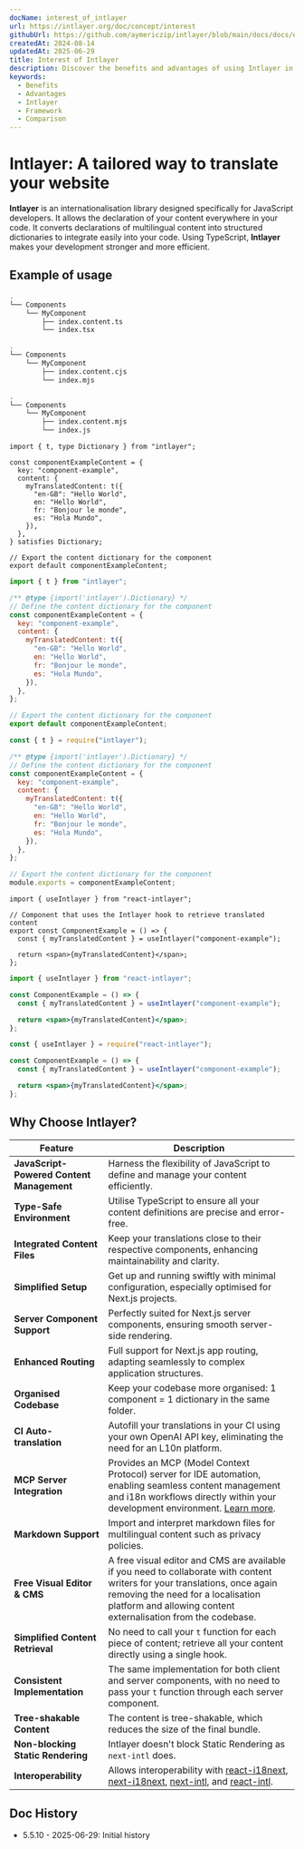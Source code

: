 ```yaml
---
docName: interest_of_intlayer
url: https://intlayer.org/doc/concept/interest
githubUrl: https://github.com/aymericzip/intlayer/blob/main/docs/docs/en-GB/interest_of_intlayer.md
createdAt: 2024-08-14
updatedAt: 2025-06-29
title: Interest of Intlayer
description: Discover the benefits and advantages of using Intlayer in your projects. Understand why Intlayer stands out among other frameworks.
keywords:
  - Benefits
  - Advantages
  - Intlayer
  - Framework
  - Comparison
---
```


# Intlayer: A tailored way to translate your website

**Intlayer** is an internationalisation library designed specifically for JavaScript developers. It allows the declaration of your content everywhere in your code. It converts declarations of multilingual content into structured dictionaries to integrate easily into your code. Using TypeScript, **Intlayer** makes your development stronger and more efficient.

## Example of usage

```bash codeFormat="typescript"
.
└── Components
    └── MyComponent
        ├── index.content.ts
        └── index.tsx
```

```bash codeFormat="commonjs"
.
└── Components
    └── MyComponent
        ├── index.content.cjs
        └── index.mjs
```

```bash codeFormat="esm"
.
└── Components
    └── MyComponent
        ├── index.content.mjs
        └── index.js
```

```tsx fileName="./Components/MyComponent/index.content.ts" codeFormat="typescript"
import { t, type Dictionary } from "intlayer";

const componentExampleContent = {
  key: "component-example",
  content: {
    myTranslatedContent: t({
      "en-GB": "Hello World",
      en: "Hello World",
      fr: "Bonjour le monde",
      es: "Hola Mundo",
    }),
  },
} satisfies Dictionary;

// Export the content dictionary for the component
export default componentExampleContent;
```

```jsx fileName="./Components/MyComponent/index.mjx" codeFormat="esm"
import { t } from "intlayer";

/** @type {import('intlayer').Dictionary} */
// Define the content dictionary for the component
const componentExampleContent = {
  key: "component-example",
  content: {
    myTranslatedContent: t({
      "en-GB": "Hello World",
      en: "Hello World",
      fr: "Bonjour le monde",
      es: "Hola Mundo",
    }),
  },
};

// Export the content dictionary for the component
export default componentExampleContent;
```

```jsx fileName="./Components/MyComponent/index.csx" codeFormat="commonjs"
const { t } = require("intlayer");

/** @type {import('intlayer').Dictionary} */
// Define the content dictionary for the component
const componentExampleContent = {
  key: "component-example",
  content: {
    myTranslatedContent: t({
      "en-GB": "Hello World",
      en: "Hello World",
      fr: "Bonjour le monde",
      es: "Hola Mundo",
    }),
  },
};

// Export the content dictionary for the component
module.exports = componentExampleContent;
```

```tsx fileName="./Components/MyComponent/index.tsx" codeFormat="typescript"
import { useIntlayer } from "react-intlayer";

// Component that uses the Intlayer hook to retrieve translated content
export const ComponentExample = () => {
  const { myTranslatedContent } = useIntlayer("component-example");

  return <span>{myTranslatedContent}</span>;
};
```

```jsx fileName="./Components/MyComponent/index.mjx" codeFormat="esm"
import { useIntlayer } from "react-intlayer";

const ComponentExample = () => {
  const { myTranslatedContent } = useIntlayer("component-example");

  return <span>{myTranslatedContent}</span>;
};
```

```jsx fileName="./Components/MyComponent/index.csx" codeFormat="commonjs"
const { useIntlayer } = require("react-intlayer");

const ComponentExample = () => {
  const { myTranslatedContent } = useIntlayer("component-example");

  return <span>{myTranslatedContent}</span>;
};
```

## Why Choose Intlayer?

| Feature                                   | Description                                                                                                                                                                                                                                                                                                                                                                                                                                                                              |
| ----------------------------------------- | ---------------------------------------------------------------------------------------------------------------------------------------------------------------------------------------------------------------------------------------------------------------------------------------------------------------------------------------------------------------------------------------------------------------------------------------------------------------------------------------- |
| **JavaScript-Powered Content Management** | Harness the flexibility of JavaScript to define and manage your content efficiently.                                                                                                                                                                                                                                                                                                                                                                                                     |
| **Type-Safe Environment**                 | Utilise TypeScript to ensure all your content definitions are precise and error-free.                                                                                                                                                                                                                                                                                                                                                                                                    |
| **Integrated Content Files**              | Keep your translations close to their respective components, enhancing maintainability and clarity.                                                                                                                                                                                                                                                                                                                                                                                      |
| **Simplified Setup**                      | Get up and running swiftly with minimal configuration, especially optimised for Next.js projects.                                                                                                                                                                                                                                                                                                                                                                                        |
| **Server Component Support**              | Perfectly suited for Next.js server components, ensuring smooth server-side rendering.                                                                                                                                                                                                                                                                                                                                                                                                   |
| **Enhanced Routing**                      | Full support for Next.js app routing, adapting seamlessly to complex application structures.                                                                                                                                                                                                                                                                                                                                                                                             |
| **Organised Codebase**                    | Keep your codebase more organised: 1 component = 1 dictionary in the same folder.                                                                                                                                                                                                                                                                                                                                                                                                        |
| **CI Auto-translation**                   | Autofill your translations in your CI using your own OpenAI API key, eliminating the need for an L10n platform.                                                                                                                                                                                                                                                                                                                                                                          |
| **MCP Server Integration**                | Provides an MCP (Model Context Protocol) server for IDE automation, enabling seamless content management and i18n workflows directly within your development environment. [Learn more](https://github.com/aymericzip/intlayer/blob/main/docs/docs/en-GB/mcp_server.md).                                                                                                                                                                                                                  |
| **Markdown Support**                      | Import and interpret markdown files for multilingual content such as privacy policies.                                                                                                                                                                                                                                                                                                                                                                                                   |
| **Free Visual Editor & CMS**              | A free visual editor and CMS are available if you need to collaborate with content writers for your translations, once again removing the need for a localisation platform and allowing content externalisation from the codebase.                                                                                                                                                                                                                                                       |
| **Simplified Content Retrieval**          | No need to call your `t` function for each piece of content; retrieve all your content directly using a single hook.                                                                                                                                                                                                                                                                                                                                                                     |
| **Consistent Implementation**             | The same implementation for both client and server components, with no need to pass your `t` function through each server component.                                                                                                                                                                                                                                                                                                                                                     |
| **Tree-shakable Content**                 | The content is tree-shakable, which reduces the size of the final bundle.                                                                                                                                                                                                                                                                                                                                                                                                                |
| **Non-blocking Static Rendering**         | Intlayer doesn't block Static Rendering as `next-intl` does.                                                                                                                                                                                                                                                                                                                                                                                                                             |
| **Interoperability**                      | Allows interoperability with [react-i18next](https://github.com/aymericzip/intlayer/blob/main/docs/docs/en-GB/intlayer_with_react-i18next.md), [next-i18next](https://github.com/aymericzip/intlayer/blob/main/docs/docs/en-GB/intlayer_with_next-i18next.md), [next-intl](https://github.com/aymericzip/intlayer/blob/main/docs/docs/en-GB/intlayer_with_next-intl.md), and [react-intl](https://github.com/aymericzip/intlayer/blob/main/docs/docs/en-GB/intlayer_with_react-intl.md). |

## Doc History

- 5.5.10 - 2025-06-29: Initial history
